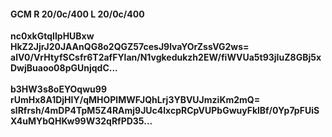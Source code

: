 #### GCM R 20/0c/400 L 20/0c/400
**nc0xkGtqIIpHUBxw**<br/>**HkZ2JjrJ20JAAnQG8o2QGZ57cesJ9lvaYOrZssVG2ws=**<br/>**alV0/VrHtyfSCsfr6T2afFYlan/N1vgkedukzh2EW/fiWVUa5t93jIuZ8GBj5xDwjBuaoo08pGUnjqdC...**<br/><br/>
**b3HW3s8oEYOqwu99**<br/>**rUmHx8A1DjHIY/qMHOPlMWFJQhLrj3YBVUJmziKm2mQ=**<br/>**slRfrsh/4mDP4TpM5Z4RAmj9JUc4lxcpRCpVUPbGwuyFklBf/0Yp7pFUiSX4uMYbQHKw99W32qRfPD35...**